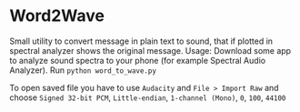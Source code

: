 Word2Wave
====================

Small utility to convert message in plain text to sound, that if plotted in spectral analyzer shows the original message.
Usage: Download some app to analyze sound spectra to your phone (for example Spectral Audio Analyzer).
Run `python word_to_wave.py`

To open saved file you have to use `Audacity` and `File > Import Raw` and choose `Signed 32-bit PCM`, `Little-endian`, `1-channel (Mono)`, `0`, `100`, `44100`
